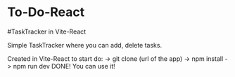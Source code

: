 # To-Do-React

#TaskTracker in Vite-React

Simple TaskTracker where you can add, delete tasks.

Created in Vite-React to start do:
-> git clone (url of the app)
-> npm install 
-> npm run dev 
DONE! You can use it!